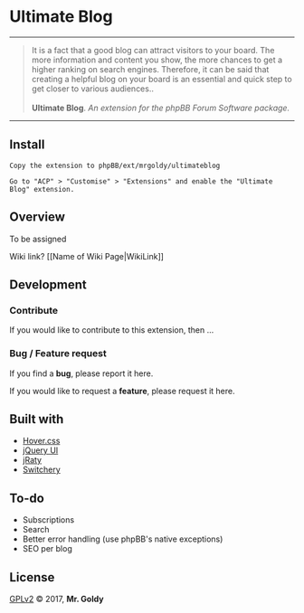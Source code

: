 
# Ultimate Blog
---
> It is a fact that a good blog can attract visitors to your board. The more information and content you show, the more chances to get a higher ranking on search engines. Therefore, it can be said that creating a helpful blog on your board is an essential and quick step to get closer to various audiences.. <br><br>
> **Ultimate Blog**. *An extension for the phpBB Forum Software package.*
---


## Install
```
Copy the extension to phpBB/ext/mrgoldy/ultimateblog

Go to "ACP" > "Customise" > "Extensions" and enable the "Ultimate Blog" extension.
```


## Overview
To be assigned

Wiki link? [[Name of Wiki Page|WikiLink]]

<i class="fa fa-camera-retro fa-5x"></i>

## Development

### Contribute
If you would like to contribute to this extension, then ...

### Bug / Feature request
If you find a **bug**, please report it here.

If you would like to request a **feature**, please request it here.

## Built with
* [Hover.css](http://ianlunn.github.io/Hover/ "Hover.css
A collection of CSS3 powered hover effects.
by ianlunn")
* [jQuery UI](https://jqueryui.com/ "jQuery User Interface")
* [jRaty](https://github.com/escapeboy/jraty/tree/master/public/raty "jQuery Raty
A star rating plugin.
by escapeboy")
* [Switchery](http://abpetkov.github.io/switchery/ "Switchery
iOS 7 style switches for your checkboxes.
by abpetkov")

## To-do
* Subscriptions
* Search
* Better error handling (use phpBB's native exceptions)
* SEO per blog

## License
[GPLv2](license.txt) &copy; 2017, **Mr. Goldy**
